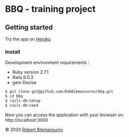 
# BBQ - training project

## Getting started

Try the app on [Heroku](https://bbq-robb.herokuapp.com/)

### Install

Development environment requirements :
* Ruby version 2.7.1
* Rails 6.0.3
* gem Devise

```bash
$ git clone git@github.com:RobBikmansurov/bbq.git
$ cd bbq
$ rails db:setup
$ rails db:seed
```

Now you can access the application with your browser on: http://localhost:3000


&copy; 2020 [Robert Bikmansurov](https://bikmansurov.ru/)
